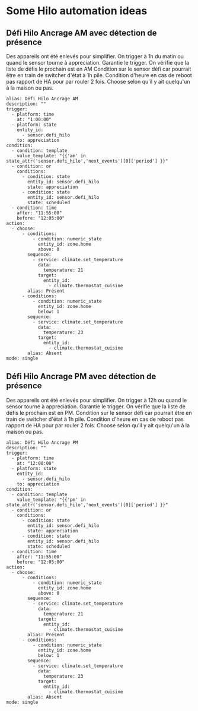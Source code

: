 # Some Hilo automation ideas

## Défi Hilo Ancrage AM avec détection de présence

Des appareils ont été enlevés pour simplifier.
On trigger à 1h du matin ou quand le sensor tourne à appreciation. Garantie le trigger.
On vérifie que la liste de défis le prochain est en AM
Condition sur le sensor défi car pourrait être en train de switcher d'état à 1h pile.
Condition d'heure en cas de reboot pas rapport de HA pour par rouler 2 fois.
Choose selon qu'il y ait quelqu'un à la maison ou pas.
```
alias: Défi Hilo Ancrage AM
description: ""
trigger:
  - platform: time
    at: "1:00:00"
  - platform: state
    entity_id:
      - sensor.defi_hilo
    to: appreciation
condition:
  - condition: template
    value_template: "{{'am' in state_attr('sensor.defi_hilo','next_events')[0]['period'] }}"
  - condition: or
    conditions:
      - condition: state
        entity_id: sensor.defi_hilo
        state: appreciation
      - condition: state
        entity_id: sensor.defi_hilo
        state: scheduled
  - condition: time
    after: "11:55:00"
    before: "12:05:00"
action:
  - choose:
      - conditions:
          - condition: numeric_state
            entity_id: zone.home
            above: 0
        sequence:
          - service: climate.set_temperature
            data:
              temperature: 21
            target:
              entity_id:
                - climate.thermostat_cuisine
        alias: Présent
      - conditions:
          - condition: numeric_state
            entity_id: zone.home
            below: 1
        sequence:
          - service: climate.set_temperature
            data:
              temperature: 23
            target:
              entity_id:
                - climate.thermostat_cuisine
        alias: Absent
mode: single
```
## Défi Hilo Ancrage PM avec détection de présence

Des appareils ont été enlevés pour simplifier.
On trigger à 12h ou quand le sensor tourne à appreciation. Garantie le trigger.
On vérifie que la liste de défis le prochain est en PM.
Condition sur le sensor défi car pourrait être en train de switcher d'état à 1h pile.
Condition d'heure en cas de reboot pas rapport de HA pour par rouler 2 fois.
Choose selon qu'il y ait quelqu'un à la maison ou pas.
```
alias: Défi Hilo Ancrage PM
description: ""
trigger:
  - platform: time
    at: "12:00:00"
  - platform: state
    entity_id:
      - sensor.defi_hilo
    to: appreciation
condition:
  - condition: template
    value_template: "{{'pm' in state_attr('sensor.defi_hilo','next_events')[0]['period'] }}"
  - condition: or
    conditions:
      - condition: state
        entity_id: sensor.defi_hilo
        state: appreciation
      - condition: state
        entity_id: sensor.defi_hilo
        state: scheduled
  - condition: time
    after: "11:55:00"
    before: "12:05:00"
action:
  - choose:
      - conditions:
          - condition: numeric_state
            entity_id: zone.home
            above: 0
        sequence:
          - service: climate.set_temperature
            data:
              temperature: 21
            target:
              entity_id:
                - climate.thermostat_cuisine
        alias: Présent
      - conditions:
          - condition: numeric_state
            entity_id: zone.home
            below: 1
        sequence:
          - service: climate.set_temperature
            data:
              temperature: 23
            target:
              entity_id:
                - climate.thermostat_cuisine
        alias: Absent
mode: single

```